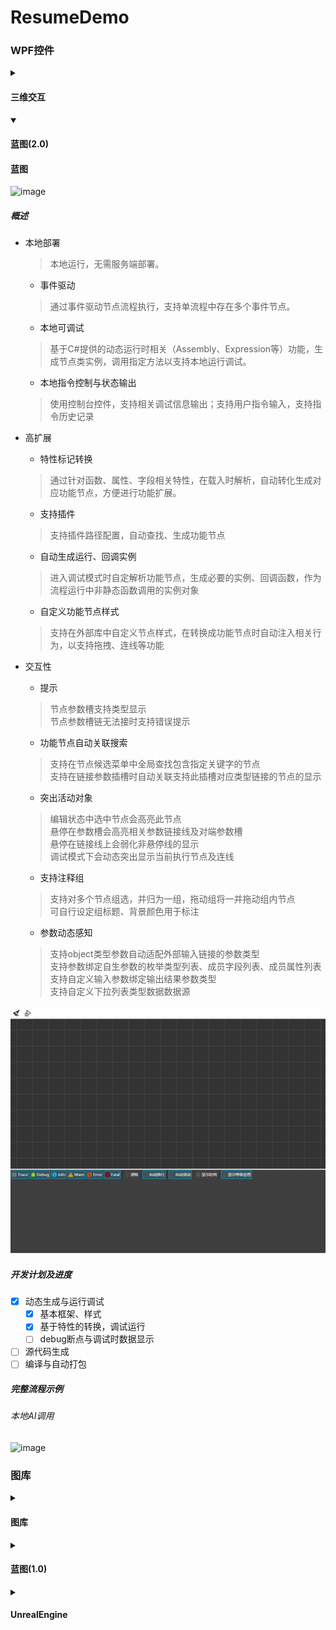 # ResumeDemo

### WPF控件
<details>
<summary>
<h4>三维交互</h4>
</summary>

#### 三维交互

- 支持自定义
	- 模型 
	> 自定义显示三维模型
	- 锚点
	> 自定义数据显示锚点
- 交互显示
	- 焦点部分高亮
	> 鼠标焦点部分材质替换，高亮显示当前焦点部分模型
	- 锚点跟随
	> 旋转、缩放、移动模型时自动更新锚点
	- 动态数据显示
	> 支持为锚点添加数据源并显示在界面，可定时动态刷新

![image](WPF控件/三维交互/三维交互动态移动动画.gif)

</details>


<details open>
<summary>
<h4>蓝图(2.0)</h4>
</summary>

#### 蓝图
![image](https://img.shields.io/badge/Ver-2.0-green)
##### 概述

- 本地部署
	> 本地运行，无需服务端部署。
	- 事件驱动
	> 通过事件驱动节点流程执行，支持单流程中存在多个事件节点。
	- 本地可调试
	> 基于C#提供的动态运行时相关（Assembly、Expression等）功能，生成节点类实例，调用指定方法以支持本地运行调试。
	- 本地指令控制与状态输出
	> 使用控制台控件，支持相关调试信息输出；支持用户指令输入，支持指令历史记录

- 高扩展
	- 特性标记转换
	> 通过针对函数、属性、字段相关特性，在载入时解析，自动转化生成对应功能节点，方便进行功能扩展。
	- 支持插件
	> 支持插件路径配置，自动查找、生成功能节点
	- 自动生成运行、回调实例
	> 进入调试模式时自定解析功能节点，生成必要的实例、回调函数，作为流程运行中非静态函数调用的实例对象
	- 自定义功能节点样式
	> 支持在外部库中自定义节点样式，在转换成功能节点时自动注入相关行为，以支持拖拽、连线等功能

- 交互性
	- 提示
	> 节点参数槽支持类型显示
	> </br>节点参数槽链无法接时支持错误提示
	- 功能节点自动关联搜索
	> 支持在节点候选菜单中全局查找包含指定关键字的节点
	> </br>支持在链接参数插槽时自动关联支持此插槽对应类型链接的节点的显示
	- 突出活动对象
	> 编辑状态中选中节点会高亮此节点
	> </br>悬停在参数槽会高亮相关参数链接线及对端参数槽
	> </br>悬停在链接线上会弱化非悬停线的显示
	> </br>调试模式下会动态突出显示当前执行节点及连线
	- 支持注释组
	> 支持对多个节点组选，并归为一组，拖动组将一并拖动组内节点
	> </br>可自行设定组标题、背景颜色用于标注
	- 参数动态感知
	> 支持object类型参数自动适配外部输入链接的参数类型
	> </br>支持参数绑定自生参数的枚举类型列表、成员字段列表、成员属性列表
	> </br>支持自定义输入参数绑定输出结果参数类型
	> </br>支持自定义下拉列表类型数据数据源

![image](WPF控件/蓝图/本地蓝图应用演示.gif)

##### 开发计划及进度

- [x] 动态生成与运行调试
	- [x] 基本框架、样式
	- [x] 基于特性的转换，调试运行
	- [ ] debug断点与调试时数据显示 
- [ ] 源代码生成
- [ ] 编译与自动打包

##### 完整流程示例

###### 本地AI调用

![image](WPF控件/蓝图/本地AI调用流程演示.gif)

</details>


### 图库
<details>
<summary>
<h4>图库</h4>
</summary>

#### 图库
- 显示
	- 列表控件虚化支持仅显示视图区域的媒体对象缩略图像，减少内存占用
	- 自动生成多级别缩略图，支持切换显示级别
- 数据库本地存储
	- 支持本地轻量数据库，配置简单
	- 支持数据库迁入迁出
	- 支持相册合并
- 多类型导入
    - 支持Zip文件导入
    - 支持文件夹导入
    - 支持迁出的数据库导入
 - 内容识别
   - 支持配置本地AI大模型进行内容识别
   - 按内容归类媒体文件
   - 支持内容标记查找特定媒体
   
![image](WPF控件/其他/Album.gif)

</details>


<details>
<summary>
<h4>蓝图(1.0)</h4>
</summary>

#### 蓝图
![image](https://img.shields.io/badge/Ver-1.0-blue)

- 支持算法节点可视化编辑

> 从算法列表中拖拽到画布中自动生成可视化对象显示；自由组织、调整数据处理流程

- 属性详情显示

> 显示当前算法块描述、输入输出参数详情

- 远端序列化传送

> 通过自定义序列化格式传输调用链相关信息，由远端进行执行任务生成与调度

![image](WPF控件/蓝图/可视化算法编辑动态移动动画.gif)

</details>


<details>
<summary>
<h4>UnrealEngine</h4>
</summary>

### UnrealEngine

#### 材质示例
一些基于UE蓝图的材质特效

![image](UnrealEngine/材质/虚幻引擎材质演示.gif)
</details>
